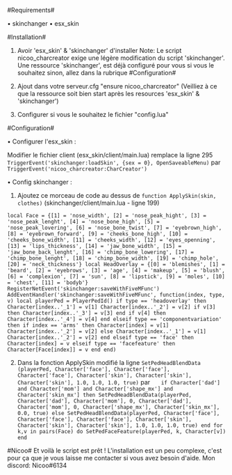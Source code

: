 #Requirements#

• skinchanger
• esx_skin

#Installation#

1. Avoir 'esx_skin' & 'skinchanger' d'installer
Note: Le script nicoo_charcreator exige une légère modification du script 'skinchanger'. Une ressource 'skinchanger', est déjà configuré pour vous si vous le souhaitez sinon, allez dans la rubrique #Configuration#

2. Ajout dans votre serveur.cfg "ensure nicoo_charcreator" (Veilliez à ce que la ressource soit bien start après les resources 'esx_skin' & 'skinchanger')
3. Configurer si vous le souhaitez le fichier "config.lua"

#Configuration#

• Configurer l'esx_skin :

Modifier le fichier client (esx_skin/client/main.lua) remplace la ligne 295
`TriggerEvent('skinchanger:loadSkin', {sex = 0}, OpenSaveableMenu)`
par
`TriggerEvent('nicoo_charcreator:CharCreator')`

• Config skinchanger : 

1. Ajoutez ce morceau de code au dessus de `function ApplySkin(skin, clothes)` (skinchanger/client/main.lua - ligne 199)

`
local Face = {[1] = 'nose_width', [2] = 'nose_peak_hight', [3] = 'nose_peak_lenght', [4] = 'nose_bone_high', [5] = 'nose_peak_lovering', [6] = 'nose_bone_twist', [7] = 'eyebrown_high', [8] = 'eyebrown_forward', [9] = 'cheeks_bone_high', [10] = 'cheeks_bone_width', [11] = 'cheeks_width', [12] = 'eyes_openning', [13] = 'lips_thickness', [14] = 'jaw_bone_width', [15] = 'jaw_bone_back_lenght', [16] = 'chimp_bone_lowering', [17] = 'chimp_bone_lenght', [18] = 'chimp_bone_width', [19] = 'chimp_hole', [20] = 'neck_thickness'}
local HeadOverlay = {[0] = 'blemishes', [1] = 'beard', [2] = 'eyebrows', [3] = 'age', [4] = 'makeup', [5] = 'blush', [6] = 'complexion', [7] = 'sun', [8] = 'lipstick', [9] = 'moles', [10] = 'chest', [11] = 'bodyb'}
RegisterNetEvent('skinchanger:saveWithFiveMFunc')
AddEventHandler('skinchanger:saveWithFiveMFunc', function(index, type, v)
	local playerPed = PlayerPedId()
	if type == 'headoverlay' then
		Character[index..'_1'] = v[1]
		Character[index..'_2'] = v[2]
		if v[3] then
			Character[index..'_3'] = v[3]
		end
		if v[4] then
			Character[index..'_4'] = v[4]
		end
	elseif type == 'componentvariation' then
		if index == 'arms' then
			Character[index] = v[1]
			Character[index..'_2'] = v[2]
		else
			Character[index..'_1'] = v[1]
			Character[index..'_2'] = v[2]
		end
	elseif type == 'face' then
		Character[index] = v
	elseif type == 'facefeature' then
		Character[Face[index]] = v
	end
end)
`

2. Dans la fonction ApplySkin modifié la ligne 
`SetPedHeadBlendData			(playerPed, Character['face'], Character['face'], Character['face'], Character['skin'], Character['skin'], Character['skin'], 1.0, 1.0, 1.0, true)`
par
`	if Character['dad'] and Character['mom'] and Character['shape_mx'] and Character['skin_mx'] then
    	SetPedHeadBlendData(playerPed, Character['dad'], Character['mom'], 0, Character['dad'], Character['mom'], 0, Character['shape_mx'], Character['skin_mx'], 0.0, true)
	else
		SetPedHeadBlendData(playerPed, Character['face'], Character['face'], Character['face'], Character['skin'], Character['skin'], Character['skin'], 1.0, 1.0, 1.0, true)
	end
	for k,v in pairs(Face) do
		SetPedFaceFeature(playerPed, k, Character[v])
	end` 

#Nicoo#
Et voilà le script est prêt ! L'installation est un peu complexe, c'est pour ça que je vous laisse me contacter si vous avez besoin d'aide.
Mon discord: Nicoo#6134
